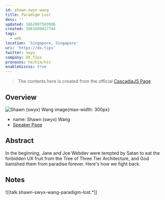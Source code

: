 ```yaml
---
id: shawn-swyx-wang
title: Paradigm Lost
desc: ''
updated: 1662097503986
created: 1661898027744
tags:
  - web
location: 'Singapore, Singapore'
uri: 'https://dx.tips'
twitter: swyx
company: DX.Tips
pronouns: he/him/his
enableGiscus: true
---
```

> The contents here is created from the official [CascadiaJS Page](https://2022.cascadiajs.com/speakers/shawn-swyx-wang)

## Overview

![Shawn (swyx) Wang image](https://create-4jr.begin.app/_static/2022/shawn-swyx-wang.jpg){max-width: 300px}
- name: Shawn (swyx) Wang
- [Speaker Page](https://2022.cascadiajs.com/speakers/shawn-swyx-wang)

## Abstract

In the beginning, Jane and Joe Webdev were tempted by Satan to eat the forbidden UX fruit from the Tree of Three Tier Architecture, and God banished them from paradise forever. Here's how we fight back.

## Notes
![[talk.shawn-swyx-wang-paradigm-lost.*]]
